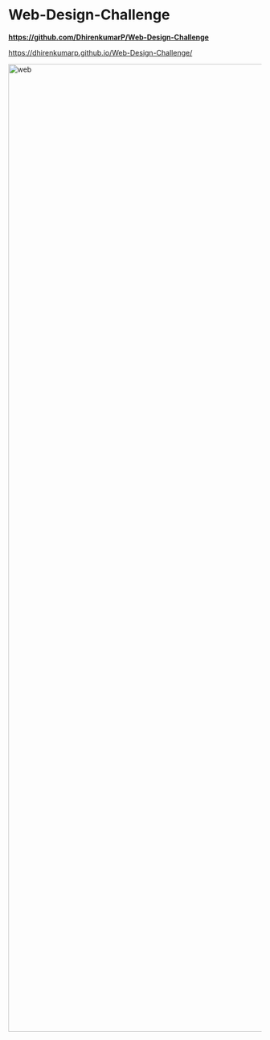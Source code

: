 # Web-Design-Challenge

**https://github.com/DhirenkumarP/Web-Design-Challenge**


https://dhirenkumarp.github.io/Web-Design-Challenge/

<img width="1922" alt="web" src="https://user-images.githubusercontent.com/98297243/166211441-522c5bb9-b423-48f3-8d74-c61071dc816b.png">
